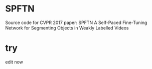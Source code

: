 # SPFTN
Source code for CVPR 2017 paper: SPFTN A Self-Paced Fine-Tuning Network for Segmenting Objects in Weakly Labelled Videos

# try
edit now
